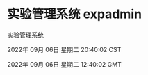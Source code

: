 # 实验管理系统 expadmin
[实验管理系统](http://27.19.32.34:56808/expadmin-782313d2-e1b1-4ea7-932e-3a55e6a1a4d0/)

2022年 09月 06日 星期二 20:40:02 CST

2022年 09月 06日 星期二 12:40:02 GMT
